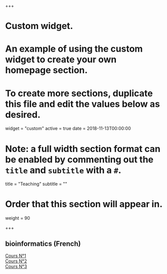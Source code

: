 

+++
# Custom widget.
# An example of using the custom widget to create your own homepage section.
# To create more sections, duplicate this file and edit the values below as desired.
widget = "custom"
active = true
date = 2018-11-13T00:00:00

# Note: a full width section format can be enabled by commenting out the `title` and `subtitle` with a `#`.
title = "Teaching"
subtitle = ""

# Order that this section will appear in.
weight = 90

+++

## bioinformatics (French)

[Cours N°1](https://bouchenemehdi.netlify.com/teaching/bioinformatics/cours1-Intro-Bioinfo.ppt) <br>
[Cours N°2](https://bouchenemehdi.netlify.com/teaching/bioinformatics/cours2.pdf)<br>
[Cours N°3](https://bouchenemehdi.netlify.com/teaching/bioinformatics/cours3.pdf)


